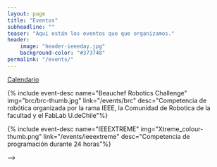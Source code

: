 ```yaml
---
layout: page
title: "Eventos"
subheadline: ""
teaser: "Aqui están los eventos que que organizamos."
header:
    image: "header-ieeeday.jpg"
    background-color: "#373748"
permalink: "/events/"
---
```

<a href="{{site.baseurl}}/ras/events/calendar" class="button">Calendario</a>

<div class="row t60">
<div class="medium-6 columns b30">
{% include event-desc name="Beauchef Robotics Challenge" img="brc/brc-thumb.jpg" link="/events/brc" desc="Competencia de robótica organizada por la rama IEEE, la Comunidad de Robotica de la facultad y el FabLab U.deChile"%}
</div>

<div class="medium-6 columns b30">

{% include event-desc name="IEEEXTREME" img="Xtreme_colour-thumb.png" link="/events/ieeextreme" desc="Competencia de programación durante 24 horas"%}

</div>

</div> -->

